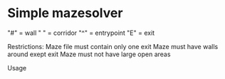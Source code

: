 # Simple mazesolver

"#" = wall
" " = corridor
"^" = entrypoint
"E" = exit

Restrictions:
Maze file must contain only one exit
Maze must have walls around exept exit
Maze must not have large open areas

Usage
